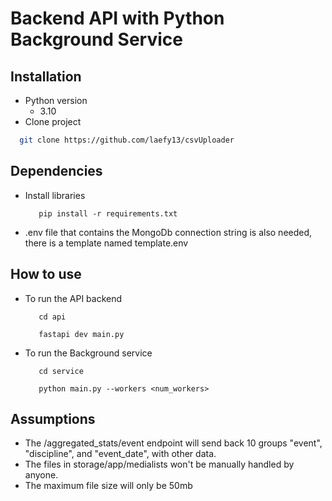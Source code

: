 # Backend API with Python Background Service

## Installation
- Python version
   - 3.10
- Clone project

```bash
  git clone https://github.com/laefy13/csvUploader
```
## Dependencies
- Install libraries
   ```
      pip install -r requirements.txt
   ```
- .env file that contains the MongoDb connection string is also needed, there is a template named template.env
## How to use
 - To run the API backend
   ```
      cd api
   ```
   ```
      fastapi dev main.py
   ```
 - To run the Background service
   ```
      cd service
   ```
   ```
      python main.py --workers <num_workers>
   ```

## Assumptions
 - The /aggregated_stats/event endpoint will send back 10 groups "event", "discipline", and "event_date", with other data.
 - The files in storage/app/medialists won't be manually handled by anyone.
 - The maximum file size will only be 50mb


